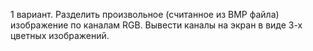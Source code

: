 1 вариант.	Разделить произвольное (считанное из BMP файла) изображение по каналам RGB. Вывести каналы на экран в виде 3-х цветных изображений.
